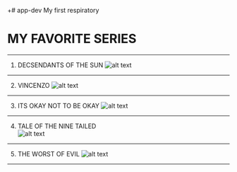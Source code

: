 
+# app-dev
My first respiratory 
# MY FAVORITE SERIES 
---------------------------
1. DECSENDANTS OF THE SUN
![alt text](https://wallpapercave.com/wp/wp2167255.jpg)
---------------------------
2. VINCENZO
![alt text](https://wallpapers.com/images/hd/vincenzo-dark-poster-3j5xr10xgajr6dy9.jpg)
---------------------------
3. ITS OKAY NOT TO BE OKAY
![alt text](https://offcultured.com/wp-content/uploads/2020/07/Its-Okay-to-Not-Be-Okay.jpg)
---------------------------
4. TALE OF THE NINE TAILED   
![alt text](https://m.media-amazon.com/images/M/MV5BOGY3MTgyYjktNDE2ZC00ZjZjLTk3ZmEtNjBmMjAzMGI0ZTFmXkEyXkFqcGc@._V1_.jpg)
---------------------------
5. THE WORST OF EVIL
![alt text](https://img1.hotstarext.com/image/upload/f_auto/sources/r1/cms/prod/9902/1589902-h-499534d2f2a3)
---------------------------
